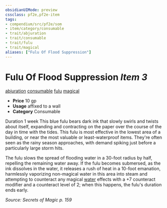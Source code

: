 ```yaml
---
obsidianUIMode: preview
cssclass: pf2e,pf2e-item
tags:
- compendium/src/pf2e/som
- item/category/consumable
- trait/abjuration
- trait/consumable
- trait/fulu
- trait/magical
aliases: ["Fulu Of Flood Suppression"]
---
```

# Fulu Of Flood Suppression *Item 3*  
[abjuration](/rules/traits/abjuration.md)  [consumable](/rules/traits/consumable.md)  [fulu](/rules/traits/fulu-som.md)  [magical](/rules/traits/magical.md)  

- **Price** 10 gp
- **Usage** affixed to a wall
- **Category** Consumable

Duration 1 week This blue fulu bears dark ink that slowly swirls and twists about itself, expanding and contracting on the paper over the course of the day in time with the tides. This fulu is most effective in the lowest area of a building, or near the most valuable or least-waterproof items. They're often seen as the rainy season approaches, with demand spiking just before a particularly large storm hits.

The fulu slows the spread of flooding water in a 30-foot radius by half, repelling the remaining water away. If the fulu becomes submersed, as the ink dissolves in the water, it releases a rush of heat in a 10-foot emanation, harmlessly vaporizing non-magical water in this area into steam and attempting to counteract any magical [water](/rules/traits/water.md) effects with a +7 counteract modifier and a counteract level of 2; when this happens, the fulu's duration ends early.

*Source: Secrets of Magic p. 159*